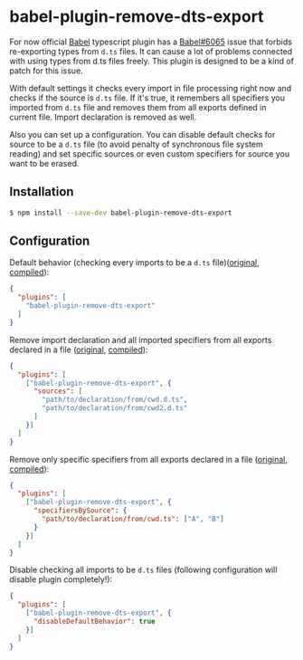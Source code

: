 # babel-plugin-remove-dts-export
For now official [Babel](https://github.com/babel/babel) typescript plugin has a
[Babel#6065](https://github.com/babel/babel/issues/6065) issue that forbids re-exporting types from `d.ts` files. It
can cause a lot of problems connected with using types from d.ts files freely. This plugin is designed to be a 
kind of patch for this issue.

With default settings it checks every import in file processing right now and checks if the source is `d.ts` file. If
it's true, it remembers all specifiers you imported from `d.ts` file and removes them from all exports defined in
current file. Import declaration is removed as well. 

Also you can set up a configuration. You can disable default checks for source to be a `d.ts` file (to avoid penalty
of synchronous file system reading) and set specific sources or even custom specifiers for source you want to be
erased.

## Installation
```bash
$ npm install --save-dev babel-plugin-remove-dts-export
```

## Configuration
Default behavior (checking every imports to be a `d.ts` file)([original](./__tests__/fixtures/default/actual.js),
[compiled](./__tests__/fixtures/default/expected.js)):
```json
{
  "plugins": [
    "babel-plugin-remove-dts-export"
  ]
}
```
Remove import declaration and all imported specifiers from all exports declared in a file
([original](./__tests__/fixtures/configurationOnlySource/actual.js),
[compiled](./__tests__/fixtures/configurationOnlySource/expected.js)):
```json
{
  "plugins": [
    ["babel-plugin-remove-dts-export", {
      "sources": [
        "path/to/declaration/from/cwd.d.ts",
        "path/to/declaration/from/cwd2.d.ts"
      ]
    }]
  ]
}
```
Remove only specific specifiers from all exports declared in a file
([original](./__tests__/fixtures/configurationSpecifiers/actual.js),
[compiled](./__tests__/fixtures/configurationSpecifiers/expected.js)): 
```json
{
  "plugins": [
    ["babel-plugin-remove-dts-export", {
      "specifiersBySource": {
        "path/to/declaration/from/cwd.ts": ["A", "B"]
      }
    }]
  ]
}
```
Disable checking all imports to be `d.ts` files (following configuration will disable plugin completely!):
```json
{
  "plugins": [
    ["babel-plugin-remove-dts-export", {
      "disableDefaultBehavior": true
    }]
  ]
}
```